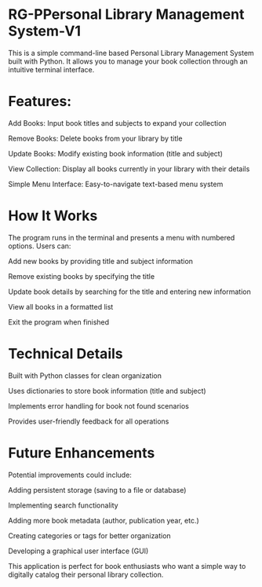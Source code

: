 # RG-PPersonal Library Management System-V1
This is a simple command-line based Personal Library Management System built with Python. It allows you to manage your book collection through an intuitive terminal interface.


# Features:
Add Books: Input book titles and subjects to expand your collection

Remove Books: Delete books from your library by title

Update Books: Modify existing book information (title and subject)

View Collection: Display all books currently in your library with their details

Simple Menu Interface: Easy-to-navigate text-based menu system


# How It Works
The program runs in the terminal and presents a menu with numbered options. Users can:

Add new books by providing title and subject information

Remove existing books by specifying the title

Update book details by searching for the title and entering new information

View all books in a formatted list

Exit the program when finished


# Technical Details
Built with Python classes for clean organization

Uses dictionaries to store book information (title and subject)

Implements error handling for book not found scenarios

Provides user-friendly feedback for all operations


# Future Enhancements
Potential improvements could include:

Adding persistent storage (saving to a file or database)

Implementing search functionality

Adding more book metadata (author, publication year, etc.)

Creating categories or tags for better organization

Developing a graphical user interface (GUI)

This application is perfect for book enthusiasts who want a simple way to digitally catalog their personal library collection.
